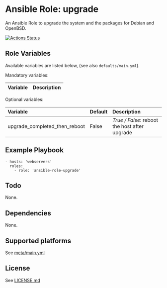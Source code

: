 # Ansible Role: upgrade

An Ansible Role to upgrade the system and the packages for Debian and OpenBSD.

[![Actions Status](https://github.com/tristan-weil/ansible-role-upgrade/workflows/molecule/badge.svg?branch=master)](https://github.com/tristan-weil/ansible-role-upgrade/actions)

## Role Variables

Available variables are listed below, (see also `defaults/main.yml`).

Mandatory variables:

| Variable      | Description |
| :------------ | :---------- |

Optional variables:

| Variable      | Default | Description |
| :------------ | :------ | :---------- |
| upgrade_completed_then_reboot | False | *True / False*: reboot the host after upgrade |

## Example Playbook

    - hosts: 'webservers'
      roles:
        - role: 'ansible-role-upgrade'

## Todo

None.

## Dependencies

None.

## Supported platforms

See [meta/main.yml](https://github.com/tristan-weil/ansible-role-upgrade/blob/master/meta/main.yml)

## License

See [LICENSE.md](https://github.com/tristan-weil/ansible-role-ugrade/blob/master/LICENSE.md)

